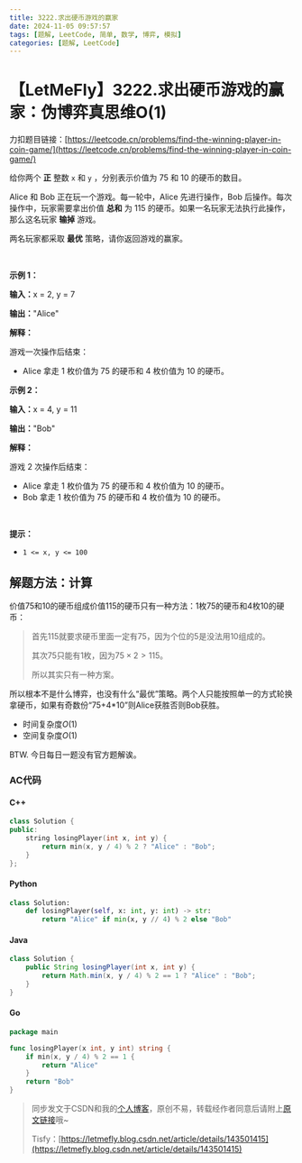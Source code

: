 ```yaml
---
title: 3222.求出硬币游戏的赢家
date: 2024-11-05 09:57:57
tags: [题解, LeetCode, 简单, 数学, 博弈, 模拟]
categories: [题解, LeetCode]
---
```


# 【LetMeFly】3222.求出硬币游戏的赢家：伪博弈真思维O(1)

力扣题目链接：[https://leetcode.cn/problems/find-the-winning-player-in-coin-game/](https://leetcode.cn/problems/find-the-winning-player-in-coin-game/)

<p>给你两个 <strong>正</strong>&nbsp;整数&nbsp;<code>x</code>&nbsp;和&nbsp;<code>y</code>&nbsp;，分别表示价值为 75 和 10 的硬币的数目。</p>

<p>Alice 和 Bob 正在玩一个游戏。每一轮中，Alice&nbsp;先进行操作，Bob 后操作。每次操作中，玩家需要拿出价值 <b>总和</b>&nbsp;为 115 的硬币。如果一名玩家无法执行此操作，那么这名玩家 <strong>输掉</strong>&nbsp;游戏。</p>

<p>两名玩家都采取 <strong>最优</strong>&nbsp;策略，请你返回游戏的赢家。</p>

<p>&nbsp;</p>

<p><strong class="example">示例 1：</strong></p>

<div class="example-block">
<p><span class="example-io"><b>输入：</b>x = 2, y = 7</span></p>

<p><span class="example-io"><b>输出：</b>"Alice"</span></p>

<p><strong>解释：</strong></p>

<p>游戏一次操作后结束：</p>

<ul>
	<li>Alice 拿走 1 枚价值为 75 的硬币和 4 枚价值为 10 的硬币。</li>
</ul>
</div>

<p><strong class="example">示例 2：</strong></p>

<div class="example-block">
<p><span class="example-io"><b>输入：</b>x = 4, y = 11</span></p>

<p><span class="example-io"><b>输出：</b>"Bob"</span></p>

<p><strong>解释：</strong></p>

<p>游戏 2 次操作后结束：</p>

<ul>
	<li>Alice 拿走&nbsp;1 枚价值为 75 的硬币和 4 枚价值为 10 的硬币。</li>
	<li>Bob 拿走&nbsp;1 枚价值为 75 的硬币和 4 枚价值为 10 的硬币。</li>
</ul>
</div>

<p>&nbsp;</p>

<p><strong>提示：</strong></p>

<ul>
	<li><code>1 &lt;= x, y &lt;= 100</code></li>
</ul>


    
## 解题方法：计算

价值75和10的硬币组成价值115的硬币只有一种方法：1枚75的硬币和4枚10的硬币：

> 首先115就要求硬币里面一定有75，因为个位的5是没法用10组成的。
>
> 其次75只能有1枚，因为$75\times 2\gt 115$。
>
> 所以其实只有一种方案。

所以根本不是什么博弈，也没有什么“最优”策略。两个人只能按照单一的方式轮换拿硬币，如果有奇数份“75+4*10”则Alice获胜否则Bob获胜。

+ 时间复杂度$O(1)$
+ 空间复杂度$O(1)$

BTW. 今日每日一题没有官方题解诶。

### AC代码

#### C++

```cpp
class Solution {
public:
    string losingPlayer(int x, int y) {
        return min(x, y / 4) % 2 ? "Alice" : "Bob";
    }
};
```

#### Python

```python
class Solution:
    def losingPlayer(self, x: int, y: int) -> str:
        return "Alice" if min(x, y // 4) % 2 else "Bob"
```

#### Java

```java
class Solution {
    public String losingPlayer(int x, int y) {
        return Math.min(x, y / 4) % 2 == 1 ? "Alice" : "Bob";
    }
}
```

#### Go

```go
package main

func losingPlayer(x int, y int) string {
    if min(x, y / 4) % 2 == 1 {
        return "Alice"
    }
    return "Bob"
}
```

> 同步发文于CSDN和我的[个人博客](https://blog.letmefly.xyz/)，原创不易，转载经作者同意后请附上[原文链接](https://blog.letmefly.xyz/2024/11/05/LeetCode%203222.%E6%B1%82%E5%87%BA%E7%A1%AC%E5%B8%81%E6%B8%B8%E6%88%8F%E7%9A%84%E8%B5%A2%E5%AE%B6/)哦~
>
> Tisfy：[https://letmefly.blog.csdn.net/article/details/143501415](https://letmefly.blog.csdn.net/article/details/143501415)
